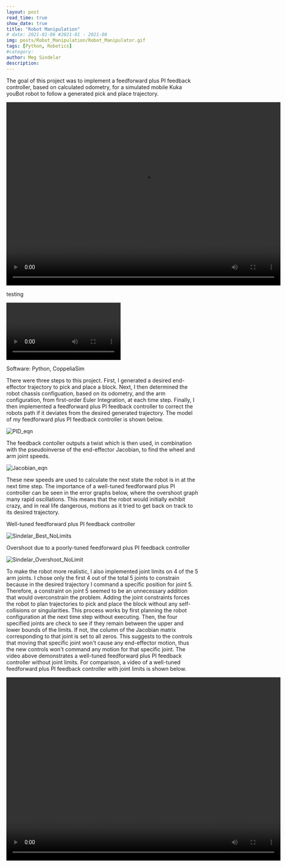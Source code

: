 ```yaml
---
layout: post
read_time: true
show_date: true
title: "Robot Manipulation"
# date: 2021-01-06 #2021-01 - 2021-06
img: posts/Robot_Manipulation/Robot_Manipulator.gif
tags: [Python, Robotics]
#category: 
author: Meg Sindelar
description: 
---
```

The goal of this project was to implement a feedforward plus PI feedback controller, based on calculated odometry, for a simulated mobile Kuka youBot robot to follow a generated pick and place trajectory.

<video width="720" height="480" controls="controls">
  <source src="https://user-images.githubusercontent.com/87098227/209869663-2a98ae8d-381d-4228-9ed1-7205fd975bcd.mp4" type="video/mp4">
</video>


testing

<video src="https://user-images.githubusercontent.com/87098227/209874316-bcbbdbcb-b988-4456-a263-9546796f26da.mp4" controls="controls" style="max-width: 730px;">
</video>


Software: Python, CoppeliaSim

There were three steps to this project. First, I generated a desired end-effector trajectory to pick and place a block. Next, I then determined the robot chassis configuation, based on its odometry, and the arm configuration, from first-order Euler Integration, at each time step. Finally, I then implemented a feedforward plus PI feedback controller to correct the robots path if it deviates from the desired generated trajectory. The model of my feedforward plus PI feedback controller is shown below.

![PID_eqn](https://user-images.githubusercontent.com/87098227/208170586-fdfa0f09-c960-4b79-ab06-243c4e7074a1.png)

The feedback contoller outputs a twist which is then used, in combination with the pseudoinverse of the end-effector Jacobian, to find the wheel and arm joint speeds.

![Jacobian_eqn](https://user-images.githubusercontent.com/87098227/208170667-6a9553cc-211b-47c9-9895-cdb1a323c556.png)

These new speeds are used to calculate the next state the robot is in at the next time step. The importance of a well-tuned feedforward plus PI controller can be seen in the error graphs below, where the overshoot graph many rapid oscillations. This means that the robot would initially exhibit crazy, and in real life dangerous, motions as it tried to get back on track to its desired trajectory.

Well-tuned feedforward plus PI feedback controller

![Sindelar_Best_NoLimits](https://user-images.githubusercontent.com/87098227/208169399-5b6344ef-dcc1-44b5-b957-aea600fb3c40.png)


Overshoot due to a poorly-tuned feedforward plus PI feedback controller

![Sindelar_Overshoot_NoLimit](https://user-images.githubusercontent.com/87098227/208169528-6de048e2-8201-4e85-ae7a-f6fb77446a67.png)


To make the robot more realistic, I also implemented joint limits on 4 of the 5 arm joints. I chose only the first 4 out of the total 5 joints to constrain because in the desired trajectory I command a specific position for joint 5. Therefore, a constraint on joint 5 seemed to be an unnecessary addition that would overconstrain the problem. Adding the joint constraints forces the robot to plan trajectories to pick and place the block without any self-collisions or singularities. This process works by first planning the robot configuration at the next time step without executing. Then, the four specified joints are check to see if they remain between the upper and lower bounds of the limits. If not, the column of the Jacobian matrix corresponding to that joint is set to all zeros. This suggests to the controls that moving that specific joint won't cause any end-effector motion, thus the new controls won't command any motion for that specific joint. The video above demonstrates a well-tuned feedforward plus PI feedback controller without joint limits. For comparison, a video of a well-tuned feedforward plus PI feedback controller with joint limits is shown below.

<video width="720" height="480" controls="controls">
  <source src="https://user-images.githubusercontent.com/87098227/209865251-5d99b2e4-722f-403a-abfd-0e8938963f2d.mp4" type="video/mp4">
</video>
